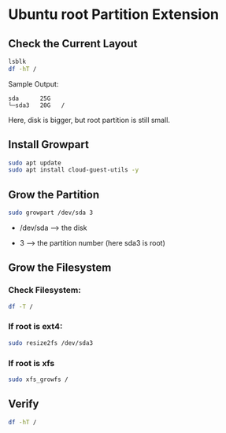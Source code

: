 # Ubuntu root Partition Extension

## Check the Current Layout

```bash
lsblk
df -hT /
```

Sample Output:

```
sda      25G
└─sda3   20G   /
```

Here, disk is bigger, but root partition is still small.

## Install Growpart

```bash
sudo apt update
sudo apt install cloud-guest-utils -y
```

## Grow the Partition

```bash
sudo growpart /dev/sda 3
```
- /dev/sda --> the disk

- 3 --> the partition number (here sda3 is root)

## Grow the Filesystem

### Check Filesystem:
```bash
df -T /
```
### If root is ext4:
```bash
sudo resize2fs /dev/sda3
```

### If root is xfs
```bash
sudo xfs_growfs /
```

## Verify
```bash
df -hT /
```




